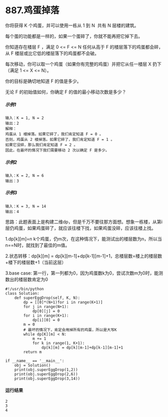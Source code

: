 # 887.鸡蛋掉落
你将获得 K 个鸡蛋，并可以使用一栋从 1 到 N  共有 N 层楼的建筑。

每个蛋的功能都是一样的，如果一个蛋碎了，你就不能再把它掉下去。

你知道存在楼层 F ，满足 0 <= F <= N 任何从高于 F 的楼层落下的鸡蛋都会碎，从 F 楼层或比它低的楼层落下的鸡蛋都不会破。

每次移动，你可以取一个鸡蛋（如果你有完整的鸡蛋）并把它从任一楼层 X 扔下（满足 1 <= X <= N）。

你的目标是确切地知道 F 的值是多少。

无论 F 的初始值如何，你确定 F 的值的最小移动次数是多少？

##### 示例1
    输入：K = 1, N = 2
    输出：2
    解释：
    鸡蛋从 1 楼掉落。如果它碎了，我们肯定知道 F = 0 。
    否则，鸡蛋从 2 楼掉落。如果它碎了，我们肯定知道 F = 1 。
    如果它没碎，那么我们肯定知道 F = 2 。
    因此，在最坏的情况下我们需要移动 2 次以确定 F 是多少。

##### 示例2
    输入：K = 2, N = 6
    输出：3

##### 示例3
    输入：K = 3, N = 14
    输出：4

思路：此题表面上是构建二维dp，但是千万不要往那方面想。想象一栋楼，从第i层仍鸡蛋，如果鸡蛋碎了，就应该往楼下找，如果鸡蛋没碎，应该往楼上找。

1.dp[k][m]=n k个鸡蛋，仍m次，在这种情况下，能测试出的楼层数为n，所以当n==N时，就找到了最佳的m值。

2.状态转移：dp[k][m] = dp[k][m-1]+dp[k-1][m-1]+1，总楼层数=楼上的楼层数+楼下的楼层数+1（当前这层）

3.base case: 第一行，第一列都为0，因为鸡蛋数k为0，尝试次数m为0时，能测数出的楼层数肯定为0

    #!/usr/bin/python
    class Solution:
        def superEggDrop(self, K, N):
            dp = [[0]*(N+1)for i in range(K+1)]
            for j in range(N+1):
                dp[0][j] = 0
            for i in range(K+1):
                dp[i][0] = 0
            m = 0
            # 最坏的情况下，肯定会用掉所有的鸡蛋，所以是大写K
            while dp[K][m] < N:
                m += 1
                for k in range(1, K+1):
                    dp[k][m] = dp[k][m-1]+dp[k-1][m-1]+1
            return m

    if __name__ == '__main__':
        obj = Solution()
        print(obj.superEggDrop(1,2))
        print(obj.superEggDrop(2,6))
        print(obj.superEggDrop(3,14))

#### 运行结果
    2
    3
    4
